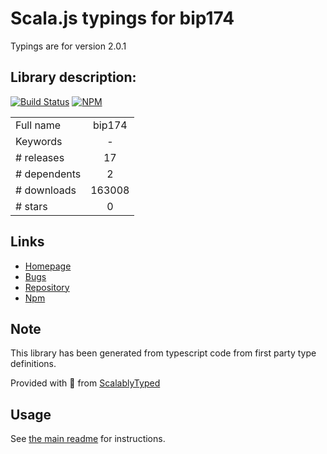 
# Scala.js typings for bip174

Typings are for version 2.0.1

## Library description:
[![Build Status](https://travis-ci.org/bitcoinjs/bip174.png?branch=master)](https://travis-ci.org/bitcoinjs/bip174) [![NPM](https://img.shields.io/npm/v/bip174.svg)](https://www.npmjs.org/package/bip174)

|                    |                 |
| ------------------ | :-------------: |
| Full name          | bip174 |
| Keywords           | - |
| # releases         | 17 |
| # dependents       | 2 |
| # downloads        | 163008 |
| # stars            | 0 |

## Links
- [Homepage](https://github.com/bitcoinjs/bip174#readme)
- [Bugs](https://github.com/bitcoinjs/bip174/issues)
- [Repository](https://github.com/bitcoinjs/bip174)
- [Npm](https://www.npmjs.com/package/bip174)
    


## Note
This library has been generated from typescript code from first party type definitions.

Provided with :purple_heart: from [ScalablyTyped](https://github.com/oyvindberg/ScalablyTyped)

## Usage
See [the main readme](../../readme.md) for instructions.


